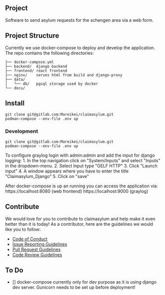 ## Project
Software to send asylum requests for the schengen area via a web form.

## Project Structure
Currently we use docker-compose to deploy and develop the application. The repo contains the following directories:

```
├── docker-compose.yml
├── backend/  django backend
├── frontend/ react frontend
├── nginx/    serves html from build and django-proxy
├── data/
│   └── db/   pgsql storage used by docker
└── docu/
```
## Install


```
git clone git@gitlab.com:Mareikei/claimasylum.git
podman-compose --env-file .env up
```


### Development
```
git clone git@gitlab.com:Mareikei/claimasylum.git
podman-compose --env-file .env up
```
To configure graylog login with admin:admin and add the input for django logging:
    1. In the top navigation click on "System/Inputs" and select "Inputs" in the dropdown-menu.
    2. Select Input type "GELF HTTP"
    3. Click "Launch input"
    4. A window appears where you have to enter the title "Claimasylum_Django"
    5. Click on "save"


After docker-compose is up an running you can access the application via:
https://localhost:8080 (web frontend)
https://localhost:9000 (graylog)



## Contribute
We would love for you to contribute to claimasylum and help make it even better than it is today! As a contributor, here are the guidelines we would like you to follow:

- [Code of Conduct](./CODE_OF_CONDUCT.md)
- [Issue Reporting Guidelines](./docu/contributing/issue-reporting-guidelines.md)
- [Pull Request Guidelines](./docu/contributing/pull-request-guideline.md)
- [Code Review Guidelines](./docu/contributing/code-review-guidelines.md)


## To Do
- [] docker-compose currently only for dev purpose as it is using django dev server. Gunicorn needs to be set up before deployment!
